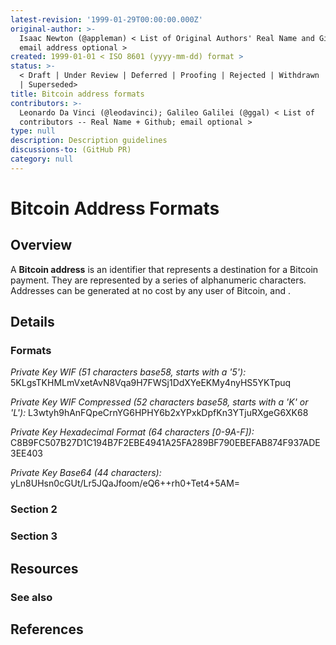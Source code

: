 ```yaml
---
latest-revision: '1999-01-29T00:00:00.000Z'
original-author: >-
  Isaac Newton (@appleman) < List of Original Authors' Real Name and Github;
  email address optional >
created: 1999-01-01 < ISO 8601 (yyyy-mm-dd) format >
status: >-
  < Draft | Under Review | Deferred | Proofing | Rejected | Withdrawn | Accepted
  | Superseded>
title: Bitcoin address formats
contributors: >-
  Leonardo Da Vinci (@leodavinci); Galileo Galilei (@ggal) < List of
  contributors -- Real Name + Github; email optional >
type: null
description: Description guidelines
discussions-to: (GitHub PR)
category: null
---
```


# Bitcoin Address Formats

## Overview

A **Bitcoin address** is an identifier that represents a destination for a Bitcoin payment. They are represented by a series of alphanumeric characters. Addresses can be generated at no cost by any user of Bitcoin, and .

## Details

### Formats

_Private Key WIF \(51 characters base58, starts with a '5'\):_ 5KLgsTKHMLmVxetAvN8Vqa9H7FWSj1DdXYeEKMy4nyHS5YKTpuq

_Private Key WIF Compressed \(52 characters base58, starts with a 'K' or 'L'\):_ L3wtyh9hAnFQpeCrnYG6HPHY6b2xYPxkDpfKn3YTjuRXgeG6XK68

_Private Key Hexadecimal Format \(64 characters \[0-9A-F\]\):_ C8B9FC507B27D1C194B7F2EBE4941A25FA289BF790EBEFAB874F937ADE3EE403

_Private Key Base64 \(44 characters\):_ yLn8UHsn0cGUt/Lr5JQaJfoom/eQ6++rh0+Tet4+5AM=

### Section 2

### Section 3

## Resources

### See also

## References

